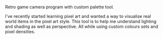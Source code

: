 Retro game camera program with custom palette tool.

I've recently started learning pixel art and wanted a way to visualise real world items in the pixel art style. 
This tool is to help me understand lighting and shading as well as perspective. All while using custom colours sets and pixel densities. 
